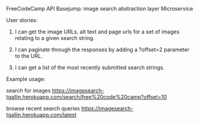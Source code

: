 FreeCodeCamp API Basejump: image search abstraction layer Microservice

User stories:

1. I can get the image URLs, alt text and page urls for a set of images relating to a given search string.

2. I can paginate through the responses by adding a ?offset=2 parameter to the URL.

3. I can get a list of the most recently submitted search strings.

Example usage:

search for images
https://imagesearch-tgallin.herokuapp.com/search/free%20code%20camp?offset=10

browse recent search queries
https://imagesearch-tgallin.herokuapp.com/latest